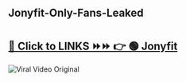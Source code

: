 
 ## Jonyfit-Only-Fans-Leaked

# <h2><a href="https://clipsfans.com/Jonyfit&ref=git">🔗 Click to LINKS ⏩⏩ 👉 🟢 Jonyfit </a></h2>

<a href="https://clipsfans.com/Jonyfit&ref=git" rel="nofollow" data-target="animated-image.originalLink"><img src="https://i.ibb.co.com/xMMVF88/686577567.gif" alt="Viral Video Original" style="max-width: 100%; display: inline-block;" data-target="animated-image.originalImage"></a>
